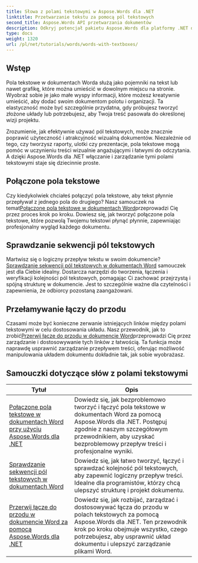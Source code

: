 ```yaml
---
title: Słowa z polami tekstowymi w Aspose.Words dla .NET
linktitle: Przetwarzanie tekstu za pomocą pól tekstowych
second_title: Aspose.Words API przetwarzania dokumentów
description: Odkryj potencjał pakietu Aspose.Words dla platformy .NET dzięki tym szczegółowym samouczkom dotyczącym pracy z polami tekstowymi oraz ulepszania projektu i funkcjonalności dokumentów.
type: docs
weight: 1320
url: /pl/net/tutorials/words/words-with-textboxes/
---
```

## Wstęp

Pola tekstowe w dokumentach Worda służą jako pojemniki na tekst lub nawet grafikę, które można umieścić w dowolnym miejscu na stronie. Wyobraź sobie je jako małe wyspy informacji, które możesz kreatywnie umieścić, aby dodać swoim dokumentom polotu i organizacji. Ta elastyczność może być szczególnie przydatna, gdy próbujesz tworzyć złożone układy lub potrzebujesz, aby Twoja treść pasowała do określonej wizji projektu.

Zrozumienie, jak efektywnie używać pól tekstowych, może znacznie poprawić użyteczność i atrakcyjność wizualną dokumentów. Niezależnie od tego, czy tworzysz raporty, ulotki czy prezentacje, pola tekstowe mogą pomóc w uczynieniu treści wizualnie angażującymi i łatwymi do odczytania. A dzięki Aspose.Words dla .NET włączanie i zarządzanie tymi polami tekstowymi staje się dziecinnie proste.

## Połączone pola tekstowe

 Czy kiedykolwiek chciałeś połączyć pola tekstowe, aby tekst płynnie przepływał z jednego pola do drugiego? Nasz samouczek na temat[Połączone pola tekstowe w dokumentach Word](./linked-text-boxes/)przeprowadzi Cię przez proces krok po kroku. Dowiesz się, jak tworzyć połączone pola tekstowe, które pozwolą Twojemu tekstowi płynąć płynnie, zapewniając profesjonalny wygląd każdego dokumentu.

## Sprawdzanie sekwencji pól tekstowych

 Martwisz się o logiczny przepływ tekstu w swoim dokumencie?[Sprawdzanie sekwencji pól tekstowych w dokumentach Word](./textbox-sequences-check/) samouczek jest dla Ciebie idealny. Dostarcza narzędzi do tworzenia, łączenia i weryfikacji kolejności pól tekstowych, pomagając Ci zachować przejrzystą i spójną strukturę w dokumencie. Jest to szczególnie ważne dla czytelności i zapewnienia, że odbiorcy pozostaną zaangażowani.

## Przełamywanie łączy do przodu

 Czasami może być konieczne zerwanie istniejących linków między polami tekstowymi w celu dostosowania układu. Nasz przewodnik, jak to zrobić[Przerwij łącze do przodu w dokumencie Word](./break-forward-link/)przeprowadzi Cię przez zarządzanie i dostosowywanie tych linków z łatwością. Ta funkcja może naprawdę usprawnić zarządzanie przepływem treści, oferując możliwość manipulowania układem dokumentu dokładnie tak, jak sobie wyobrażasz.

## Samouczki dotyczące słów z polami tekstowymi
| Tytuł | Opis |
| --- | --- |
| [Połączone pola tekstowe w dokumentach Word przy użyciu Aspose.Words dla .NET](./linked-text-boxes/) | Dowiedz się, jak bezproblemowo tworzyć i łączyć pola tekstowe w dokumentach Word za pomocą Aspose.Words dla .NET. Postępuj zgodnie z naszym szczegółowym przewodnikiem, aby uzyskać bezproblemowy przepływ treści i profesjonalne wyniki. |
| [Sprawdzanie sekwencji pól tekstowych w dokumentach Word](./textbox-sequences-check/) | Dowiedz się, jak łatwo tworzyć, łączyć i sprawdzać kolejność pól tekstowych, aby zapewnić logiczny przepływ treści. Idealne dla programistów, którzy chcą ulepszyć strukturę i projekt dokumentu. |
| [Przerwij łącze do przodu w dokumencie Word za pomocą Aspose.Words dla .NET](./break-forward-link/) | Dowiedz się, jak rozbijać, zarządzać i dostosowywać łącza do przodu w polach tekstowych za pomocą Aspose.Words dla .NET. Ten przewodnik krok po kroku obejmuje wszystko, czego potrzebujesz, aby usprawnić układ dokumentu i ulepszyć zarządzanie plikami Word. |